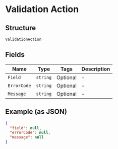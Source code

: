 
# Validation Action

## Structure

`ValidationAction`

## Fields

| Name | Type | Tags | Description |
|  --- | --- | --- | --- |
| `Field` | `string` | Optional | - |
| `ErrorCode` | `string` | Optional | - |
| `Message` | `string` | Optional | - |

## Example (as JSON)

```json
{
  "field": null,
  "errorCode": null,
  "message": null
}
```

